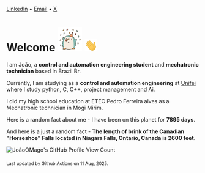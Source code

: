 [LinkedIn](https://www.linkedin.com/in/joão-pedro-gozzoli-b95641301/) &bull;
[Email](joaopedrogozzoli@gmail.com) &bull;
[X](https://x.com/jpp12prado)

# Welcome <img src="happy.gif" height="64px" /> <img src="wave.gif" height="32px" />

I am João, a  **control and automation engineering student** and **mechatronic technician** based in Brazil Br.

Currently, I am studying as a **control and automation engineering** at [Unifei](https://unifei.edu.br) where I study python, C, C++, project management and Ai.

I did my high school education at ETEC Pedro Ferreira alves as a Mechatronic technician in Mogi Mirim.

Here is a random fact about me - I have been on this planet for **7895 days**.

And here is a just a random fact -  **The length of brink of the Canadian "Horseshoe" Falls located in Niagara Falls, Ontario, Canada is 2600 feet**.

![JoãoOMago's GitHub Profile View Count](https://komarev.com/ghpvc/?username=JoaoOMago)

<sub>Last updated by Github Actions on 11 Aug, 2025.</sub>
